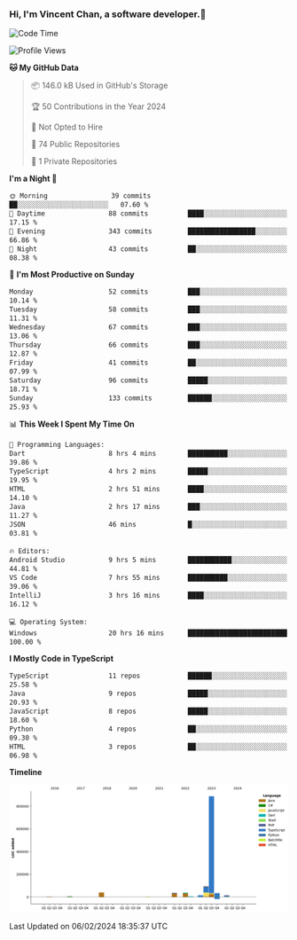### Hi, I'm Vincent Chan, a software developer.👋

<!--
**hkvincent/hkvincent** is a ✨ _special_ ✨ repository because its `README.md` (this file) appears on your GitHub profile.

Here are some ideas to get you started:

- 🔭 I’m currently working on ...
- 🌱 I’m currently learning ...
- 👯 I’m looking to collaborate on ...
- 🤔 I’m looking for help with ...
- 💬 Ask me about ...
- 📫 How to reach me: ...
- 😄 Pronouns: ...
- ⚡ Fun fact: ...
-->
<!--START_SECTION:waka-->
![Code Time](http://img.shields.io/badge/Code%20Time-781%20hrs%201%20min-blue)

![Profile Views](http://img.shields.io/badge/Profile%20Views-0-blue)

**🐱 My GitHub Data** 

> 📦 146.0 kB Used in GitHub's Storage 
 > 
> 🏆 50 Contributions in the Year 2024
 > 
> 🚫 Not Opted to Hire
 > 
> 📜 74 Public Repositories 
 > 
> 🔑 1 Private Repositories 
 > 
**I'm a Night 🦉** 

```text
🌞 Morning                39 commits          ██░░░░░░░░░░░░░░░░░░░░░░░   07.60 % 
🌆 Daytime                88 commits          ████░░░░░░░░░░░░░░░░░░░░░   17.15 % 
🌃 Evening                343 commits         █████████████████░░░░░░░░   66.86 % 
🌙 Night                  43 commits          ██░░░░░░░░░░░░░░░░░░░░░░░   08.38 % 
```
📅 **I'm Most Productive on Sunday** 

```text
Monday                   52 commits          ███░░░░░░░░░░░░░░░░░░░░░░   10.14 % 
Tuesday                  58 commits          ███░░░░░░░░░░░░░░░░░░░░░░   11.31 % 
Wednesday                67 commits          ███░░░░░░░░░░░░░░░░░░░░░░   13.06 % 
Thursday                 66 commits          ███░░░░░░░░░░░░░░░░░░░░░░   12.87 % 
Friday                   41 commits          ██░░░░░░░░░░░░░░░░░░░░░░░   07.99 % 
Saturday                 96 commits          █████░░░░░░░░░░░░░░░░░░░░   18.71 % 
Sunday                   133 commits         ██████░░░░░░░░░░░░░░░░░░░   25.93 % 
```


📊 **This Week I Spent My Time On** 

```text
💬 Programming Languages: 
Dart                     8 hrs 4 mins        ██████████░░░░░░░░░░░░░░░   39.86 % 
TypeScript               4 hrs 2 mins        █████░░░░░░░░░░░░░░░░░░░░   19.95 % 
HTML                     2 hrs 51 mins       ████░░░░░░░░░░░░░░░░░░░░░   14.10 % 
Java                     2 hrs 17 mins       ███░░░░░░░░░░░░░░░░░░░░░░   11.27 % 
JSON                     46 mins             █░░░░░░░░░░░░░░░░░░░░░░░░   03.81 % 

🔥 Editors: 
Android Studio           9 hrs 5 mins        ███████████░░░░░░░░░░░░░░   44.81 % 
VS Code                  7 hrs 55 mins       ██████████░░░░░░░░░░░░░░░   39.06 % 
IntelliJ                 3 hrs 16 mins       ████░░░░░░░░░░░░░░░░░░░░░   16.12 % 

💻 Operating System: 
Windows                  20 hrs 16 mins      █████████████████████████   100.00 % 
```

**I Mostly Code in TypeScript** 

```text
TypeScript               11 repos            ██████░░░░░░░░░░░░░░░░░░░   25.58 % 
Java                     9 repos             █████░░░░░░░░░░░░░░░░░░░░   20.93 % 
JavaScript               8 repos             █████░░░░░░░░░░░░░░░░░░░░   18.60 % 
Python                   4 repos             ██░░░░░░░░░░░░░░░░░░░░░░░   09.30 % 
HTML                     3 repos             ██░░░░░░░░░░░░░░░░░░░░░░░   06.98 % 
```



**Timeline**

![Lines of Code chart](https://raw.githubusercontent.com/hkvincent/hkvincent/main/assets/bar_graph.png)


 Last Updated on 06/02/2024 18:35:37 UTC
<!--END_SECTION:waka-->
